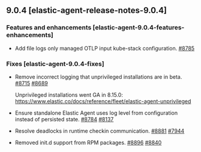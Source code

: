 ## 9.0.4 [elastic-agent-release-notes-9.0.4]


### Features and enhancements [elastic-agent-9.0.4-features-enhancements]

* Add file logs only managed OTLP input kube-stack configuration. [#8785](https://github.com/elastic/elastic-agent/pull/8785) 


### Fixes [elastic-agent-9.0.4-fixes]

* Remove incorrect logging that unprivileged installations are in beta. [#8715](https://github.com/elastic/elastic-agent/pull/8715) [#8689](https://github.com/elastic/elastic-agent/issues/8689)

  Unprivileged installations went GA in 8.15.0: https://www.elastic.co/docs/reference/fleet/elastic-agent-unprivileged
* Ensure standalone Elastic Agent uses log level from configuration instead of persisted state. [#8784](https://github.com/elastic/elastic-agent/pull/8784) [#8137](https://github.com/elastic/elastic-agent/issues/8137)
* Resolve deadlocks in runtime checkin communication. [#8881](https://github.com/elastic/elastic-agent/pull/8881) [#7944](https://github.com/elastic/elastic-agent/issues/7944)
* Removed init.d support from RPM packages. [#8896](https://github.com/elastic/elastic-agent/pull/8896) [#8840](https://github.com/elastic/elastic-agent/issues/8840)

